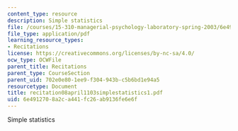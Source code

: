 ```yaml
---
content_type: resource
description: Simple statistics
file: /courses/15-310-managerial-psychology-laboratory-spring-2003/6e4912708a2ca441fc26ab9136fe6e6f_recitation08april1103simplestatistics1.pdf
file_type: application/pdf
learning_resource_types:
- Recitations
license: https://creativecommons.org/licenses/by-nc-sa/4.0/
ocw_type: OCWFile
parent_title: Recitations
parent_type: CourseSection
parent_uid: 702e0e80-1ee9-f304-943b-c5b6bd1e94a5
resourcetype: Document
title: recitation08april1103simplestatistics1.pdf
uid: 6e491270-8a2c-a441-fc26-ab9136fe6e6f
---
```

Simple statistics